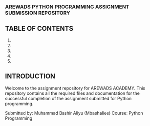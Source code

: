### AREWADS PYTHON PROGRAMMING ASSIGNMENT SUBMISSION REPOSITORY


## TABLE OF CONTENTS

1. 
2. 
3.
4.
5.

## INTRODUCTION
Welcome to the assignment repository for AREWADS ACADEMY. This repository contains all the required files and documentation for the successful completion of the assignment submitted for Python programming.

Submitted by: Muhammad Bashir Aliyu (Mbashaliee)
Course: Python Programming
